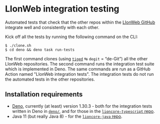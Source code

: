 # LIonWeb integration testing

Automated tests that check that the other repos within the [LIonWeb GitHub](https://github.com/LIonWeb-org) integrate well and consistently with each other.

Kick off all the tests by running the following command on the CLI:

```
$ ./clone.sh
$ cd deno && deno task run-tests
```

The first command clones (using [`tiged`](https://github.com/tiged/tiged) &lrarr; `degit` = “de-Git”) all the other LIonWeb repositories.
The second command runs the integration test suite which is implemented in Deno.
The same commands are run as a GitHub Action named "LIonWeb integration tests".
The integration tests do not run the automated tests in the other repositories.


## Installation requirements

* [Deno](https://deno.land/), currently (at least) version 1.30.3 - both for the integration tests written in Deno in [`deno/`](./deno/), and for those in the [`lioncore-typescript` repo](./repos/lioncore-typescript).
* Java 11 (but really Java 8) - for the [`lioncore-java` repo](./repos/lioncore-java).

